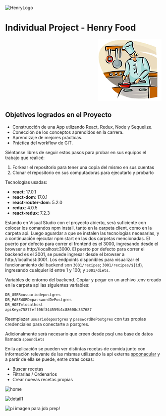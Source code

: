 ![HenryLogo](https://d31uz8lwfmyn8g.cloudfront.net/Assets/logo-henry-white-lg.png)

# Individual Project - Henry Food

<p align="right">
  <img height="200" src="./cooking.png" />
</p>

## Objetivos logrados en el Proyecto

- Construcción de una App utlizando React, Redux, Node y Sequelize.
- Conección de los conceptos aprendidos en la carrera.
- Aprendizaje de mejores prácticas.
- Práctica del workflow de GIT.

Siéntanse libres de seguir estos pasos para probar en sus equipos el trabajo que realicé:
 1. Forkear el repositorio para tener una copia del mismo en sus cuentas
 2. Clonar el repositorio en sus computadoras para ejecutarlo y probarlo

Tecnologías usadas:

- __react__: 17.0.1
- __react-dom__: 17.0.1
- __react-router-dom__: 5.2.0
- __redux__: 4.0.5
- __react-redux__: 7.2.3

Estando en Visual Studio con el proyecto abierto, será suficiente con colocar los comandos npm install, tanto en la carpeta client, como en la carpeta api. Luego aguardar a que se instalen las tecnologías necesarias, y a continuación ejecutar npm start en las dos carpetas mencionadas. El puerto por defecto para correr el frontend es el 3000, ingresando desde el browser a http://localhost:3000. El puerto por defecto para correr el backend es el 3001, se puede ingresar desde el browser a http://localhost:3001. Los endpoints disponibles para visualizar el funcionamiento del backend son `3001/recipes`; `3001/recipes/${id}`, ingresando cualquier id entre 1 y 100; y `3001/diets`.

Variables de entorno del backend.
Copiar y pegar en un archivo .env creado en la carpeta api las siguientes variables:
```env
DB_USER=usuariodepostgres
DB_PASSWORD=passwordDePostgres
DB_HOST=localhost
apiKey=7587feff06f344559b1c88608c337687
```

Reemplazar `usuariodepostgres` y `passwordDePostgres` con tus propias credenciales para conectarte a postgres. 

Adicionalmente será necesario que creen desde psql una base de datos llamada `spoondiets`

En la aplicación se pueden ver distintas recetas de comida junto con información relevante de las mismas utilizando la api externa [spoonacular](https://spoonacular.com/food-api) y a partir de ella se puede, entre otras cosas:

- Buscar recetas
- Filtrarlas / Ordenarlos
- Crear nuevas recetas propias

![home](https://user-images.githubusercontent.com/94709834/182886066-4bcbed0f-33a7-446e-93e0-31731405c32a.png)

![detail1](https://user-images.githubusercontent.com/94709834/182885899-1147af0c-08a0-46f1-a4fc-9604ab9e9eba.png)

![pi imagen para job prep](https://user-images.githubusercontent.com/94709834/182885669-ee9c351c-c613-4817-b33f-90261d136510.png)!


